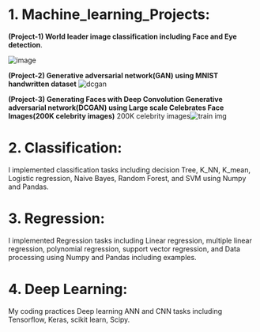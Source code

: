# 1. Machine_learning_Projects:

**(Project-1) World leader image classification including Face and Eye detection**.

![image](https://github.com/abulzunayed/Machine-learning/assets/122612945/c7651c8a-e79e-4166-9b7c-02daacfb9a66)

**(Project-2) Generative adversarial network(GAN) using MNIST handwritten dataset**
![dcgan](https://github.com/abulzunayed/Machine-learning/assets/122612945/22bd2f7d-ee88-41db-8313-d976888fd0dc)

**(Project-3) Generating Faces with Deep Convolution Generative adversarial network(DCGAN) using Large scale Celebrates Face Images(200K celebrity images)**
200K celebrity images![train img](https://github.com/abulzunayed/Machine-learning/assets/122612945/bb4aea02-579a-40e7-8126-9b99abfd8380)

# 2. Classification:
I implemented classification tasks including decision Tree, K_NN, K_mean, Logistic regression, Naive Bayes, Random Forest, and SVM using Numpy and Pandas.
# 3. Regression: 
I implemented Regression tasks including Linear regression, multiple linear regression, polynomial regression, support vector regression, and Data processing using Numpy and Pandas including examples.
# 4. Deep Learning:
My coding practices Deep learning ANN and CNN tasks including Tensorflow, Keras, scikit learn, Scipy.
